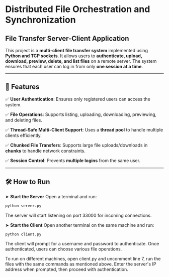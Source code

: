 # Distributed File Orchestration and Synchronization  

## File Transfer Server-Client Application  

This project is a **multi-client file transfer system** implemented using **Python and TCP sockets**. It allows users to **authenticate, upload, download, preview, delete, and list files** on a remote server. The system ensures that each user can log in from only **one session at a time**.  

---

## 🚀 Features  

✅ **User Authentication**: Ensures only registered users can access the system.  

✅ **File Operations**: Supports listing, uploading, downloading, previewing, and deleting files.  

✅ **Thread-Safe Multi-Client Support**: Uses a **thread pool** to handle multiple clients efficiently.  

✅ **Chunked File Transfers**: Supports large file uploads/downloads in **chunks** to handle network constraints.  

✅ **Session Control**: Prevents **multiple logins** from the same user.  

---

## 🛠 How to Run
➤ **Start the Server** 
 Open a terminal and run:

```bash
python server.py
```
The server will start listening on port 33000 for incoming connections.

➤ **Start the Client**
 Open another terminal on the same machine and run:

```bash
python client.py
```
The client will prompt for a username and password to authenticate.
Once authenticated, users can choose various file operations.

To run on different machines, open client.py and uncomment line 7,
run the files with the same commands as mentioned above. Enter the server's IP address when prompted, then proceed with authentication.


